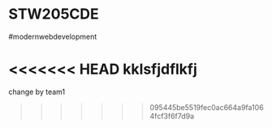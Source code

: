 # STW205CDE

#modernwebdevelopment

<<<<<<< HEAD
kklsfjdflkfj
=======
change by team1
>>>>>>> 095445be5519fec0ac664a9fa1064fcf3f6f7d9a
